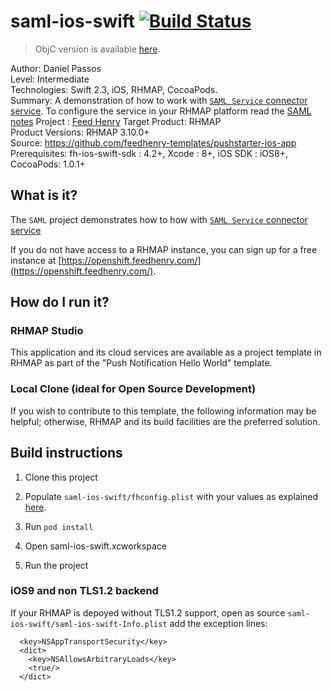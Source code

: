 # saml-ios-swift [![Build Status](https://travis-ci.org/feedhenry-templates/saml-ios-swift.png)](https://travis-ci.org/feedhenry-templates/saml-ios-swift)

> ObjC version is available [here](https://github.com/feedhenry-templates/saml-ios-app/).

Author: Daniel Passos   
Level: Intermediate  
Technologies: Swift 2.3, iOS, RHMAP, CocoaPods.  
Summary: A demonstration of how to work with [```SAML Service``` connector service](https://github.com/feedhenry-templates/saml-service). To configure the service in your RHMAP platform read the [SAML notes](https://github.com/feedhenry-templates/saml-service/blob/master/NOTES.md)
Project : [Feed Henry](http://feedhenry.org)
Target Product: RHMAP  
Product Versions: RHMAP 3.10.0+   
Source: https://github.com/feedhenry-templates/pushstarter-ios-app  
Prerequisites: fh-ios-swift-sdk : 4.2+, Xcode : 8+, iOS SDK : iOS8+, CocoaPods: 1.0.1+

## What is it?

The ```SAML``` project demonstrates how to how with [```SAML Service``` connector service](https://github.com/feedhenry-templates/saml-service)

If you do not have access to a RHMAP instance, you can sign up for a free instance at [https://openshift.feedhenry.com/](https://openshift.feedhenry.com/).

## How do I run it?  

### RHMAP Studio

This application and its cloud services are available as a project template in RHMAP as part of the "Push Notification Hello World" template.

### Local Clone (ideal for Open Source Development)

If you wish to contribute to this template, the following information may be helpful; otherwise, RHMAP and its build facilities are the preferred solution.

## Build instructions

1. Clone this project

2. Populate ```saml-ios-swift/fhconfig.plist``` with your values as explained [here](http://docs.feedhenry.com/v3/dev_tools/sdks/ios.html#ios-configure).

3. Run ```pod install```

4. Open saml-ios-swift.xcworkspace

4. Run the project

### iOS9 and non TLS1.2 backend

If your RHMAP is depoyed without TLS1.2 support, open as source  ```saml-ios-swift/saml-ios-swift-Info.plist``` add the exception lines:

```
  <key>NSAppTransportSecurity</key>
  <dict>
    <key>NSAllowsArbitraryLoads</key>
    <true/>
  </dict>
```
